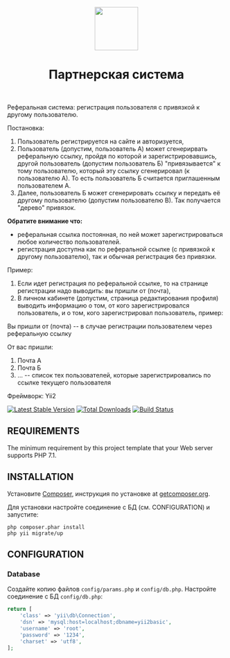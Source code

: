 <p align="center">
    <a href="https://github.com/yiisoft" target="_blank">
        <img src="https://avatars0.githubusercontent.com/u/993323" height="100px">
    </a>
    <h1 align="center">Партнерская система</h1>
    <br>
</p>

Реферальная система: регистрация пользователя с привязкой к другому пользователю.

Постановка:

   1. Пользователь регистрируется на сайте и авторизуется,
   2. Пользователь (допустим, пользователь А) может сгенерирвать реферальную ссылку, пройдя по которой и зарегистрировавшись, другой пользователь (допустим пользователь Б) "привязывается" к тому пользователю, который эту ссылку сгенерировал (к пользователю А). То есть пользователь Б считается приглашенным пользователем А.
   3. Далее, пользователь Б может сгенерировать ссылку и передать её другому пользователю (допустим пользователю В). Так получается "дерево" привязок.


 **Обратите внимание что:**
 - реферальная ссылка постоянная, по ней может зарегистрироваться любое количество пользователей.
 - регистрация доступна как по реферальной ссылке (с привязкой к другому пользователю), так и обычная регистрация без привязки.


Пример:

   1. Если идет регистрация по реферальной ссылке, то на странице регистрации надо выводить: вы пришли от (почта),
   2. В личном кабинете (допустим, страница редактирования профиля) выводить информацию о том, от кого зарегистрировался пользователь, и о том, кого зарегистрировал пользователь, пример:

Вы пришли от (почта) -- в случае регистрации пользователем через реферальную ссылку

От вас пришли:
1) Почта А
2) Почта Б
3) …
-- список тех пользователей, которые зарегистрировались по ссылке текущего пользователя


Фреймворк: Yii2 
 
[![Latest Stable Version](https://img.shields.io/packagist/v/yiisoft/yii2-app-basic.svg)](https://packagist.org/packages/yiisoft/yii2-app-basic)
[![Total Downloads](https://img.shields.io/packagist/dt/yiisoft/yii2-app-basic.svg)](https://packagist.org/packages/yiisoft/yii2-app-basic)
[![Build Status](https://travis-ci.org/yiisoft/yii2-app-basic.svg?branch=master)](https://travis-ci.org/yiisoft/yii2-app-basic)


REQUIREMENTS
------------

The minimum requirement by this project template that your Web server supports PHP 7.1.


INSTALLATION
------------


Установите [Composer](http://getcomposer.org/), инструкция по установке
at [getcomposer.org](http://getcomposer.org/doc/00-intro.md#installation-nix).

Для установки настройте соединение с БД (см. CONFIGURATION) и запустите:

~~~
php composer.phar install
php yii migrate/up
~~~

CONFIGURATION
-------------

### Database

Создайте копию файлов `config/params.php` и `config/db.php`. Настройте соединение с БД `config/db.php`:

```php
return [
    'class' => 'yii\db\Connection',
    'dsn' => 'mysql:host=localhost;dbname=yii2basic',
    'username' => 'root',
    'password' => '1234',
    'charset' => 'utf8',
];
```
